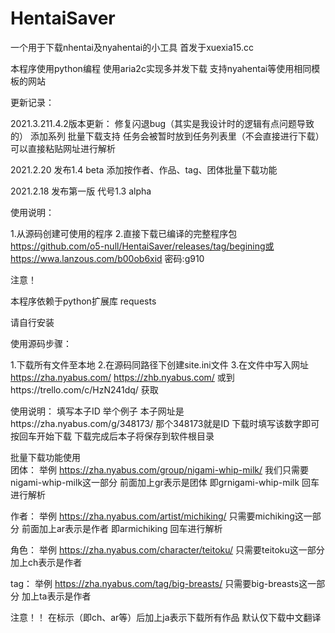 # HentaiSaver
一个用于下载nhentai及nyahentai的小工具
首发于xuexia15.cc

本程序使用python编程
使用aria2c实现多并发下载
支持nyahentai等使用相同模板的网站


更新记录：

2021.3.211.4.2版本更新：
修复闪退bug（其实是我设计时的逻辑有点问题导致的）
添加系列 批量下载支持
任务会被暂时放到任务列表里（不会直接进行下载）
可以直接粘贴网址进行解析


2021.2.20
发布1.4 beta
添加按作者、作品、tag、团体批量下载功能


2021.2.18
发布第一版 代号1.3 alpha



使用说明：

1.从源码创建可使用的程序
2.直接下载已编译的完整程序包 https://github.com/o5-null/HentaiSaver/releases/tag/begining或https://wwa.lanzous.com/b00ob6xid 
密码:g910





注意！

本程序依赖于python扩展库 requests

请自行安装

使用源码步骤：

1.下载所有文件至本地
2.在源码同路径下创建site.ini文件
3.在文件中写入网址 https://zha.nyabus.com/ https://zhb.nyabus.com/ 或到https://trello.com/c/HzN241dq/ 获取



使用说明：
填写本子ID
举个例子
本子网址是https://zha.nyabus.com/g/348173/
那个348173就是ID
下载时填写该数字即可
按回车开始下载
下载完成后本子将保存到软件根目录

批量下载功能使用   
团体：
举例 https://zha.nyabus.com/group/nigami-whip-milk/
我们只需要nigami-whip-milk这一部分
前面加上gr表示是团体
即grnigami-whip-milk
回车进行解析

作者：
举例 https://zha.nyabus.com/artist/michiking/
只需要michiking这一部分
前面加上ar表示是作者
即armichiking
回车进行解析

角色：
举例 https://zha.nyabus.com/character/teitoku/
只需要teitoku这一部分
加上ch表示是作者

tag：
举例 https://zha.nyabus.com/tag/big-breasts/
只需要big-breasts这一部分
加上ta表示是作者

注意！！
在标示（即ch、ar等）后加上ja表示下载所有作品
默认仅下载中文翻译
